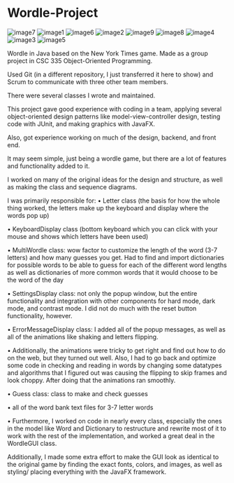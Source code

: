 # Wordle-Project
![image7](https://github.com/user-attachments/assets/28171dbb-50d6-4b04-9c6c-ade70484b824)
![image1](https://github.com/user-attachments/assets/3665fb10-a856-4833-9b84-6f3866f4e00e)
![image6](https://github.com/user-attachments/assets/da07a485-8d87-473a-8080-2c1902cfdb0e)
![image2](https://github.com/user-attachments/assets/fe7f4dfb-eea5-4454-9944-f47baec6c262)
![image9](https://github.com/user-attachments/assets/0128d45f-78ee-433c-853b-a14de1eb865a)
![image8](https://github.com/user-attachments/assets/85c005e5-657d-4016-9f94-196708d21c95)
![image4](https://github.com/user-attachments/assets/f824ab88-1943-4320-9544-d69317d84bf7)
![image3](https://github.com/user-attachments/assets/15d5d600-2d93-4491-b1a7-c1f4b28c16c8)
![image5](https://github.com/user-attachments/assets/d6f47a82-0ef1-4318-a0c3-a9257ae13431)



Wordle in Java based on the New York Times game. Made as a group project in CSC 335 Object-Oriented Programming.

Used Git (in a different repository, I just transferred it here to show) and Scrum to communicate with three other team members.

There were several classes I wrote and maintained. 

This project gave good experience with coding in a team, applying several object-oriented design patterns like model-view-controller design, testing code with JUnit, and making graphics with JavaFX.

Also, got experience working on much of the design, backend, and front end.

It may seem simple, just being a wordle game, but there are a lot of features and functionality added to it.

I worked on many of the original ideas for the design and structure, as well as making the class and sequence diagrams.

I was primarily responsible for:
  • Letter class (the basis for how the whole thing worked, the letters make up the keyboard and display where the words pop up)

  • KeyboardDisplay class (bottom keyboard which you can click with your mouse and shows which letters have been used)

  • MultiWordle class: wow factor to customize the length of the word (3-7 letters) and how many guesses you get.
    Had to find and import dictionaries for possible words to be able to guess for each of the different word lengths as well as dictionaries of more common words that it
    would choose to be the word of the day
    
  • SettingsDisplay class: not only the popup window, but the entire functionality and integration with other components for hard mode, dark mode, and contrast mode. I did
    not do much with the reset button functionality, however.

  • ErrorMessageDisplay class: I added all of the popup messages, as well as all of the animations like shaking and letters flipping.

  • Additionally, the animations were tricky to get right and find out how to do on the web, but they turned out well. Also, I had to go back and optimize
    some code in checking and reading in words by changing some datatypes and algorithms that I figured out was causing the flipping to skip frames and look choppy.
    After doing that the animations ran smoothly.

  • Guess class: class to make and check guesses

  • all of the word bank text files for 3-7 letter words

  • Furthermore, I worked on code in nearly every class, especially the ones in the model like Word and Dictionary to restructure and rewrite most of it to work with the
    rest of the implementation, and worked a great deal in the WordleGUI class.

Additionally, I made some extra effort to make the GUI look as identical to the original game by finding the exact fonts, colors, and images, as well as styling/ placing everything with the JavaFX framework.
